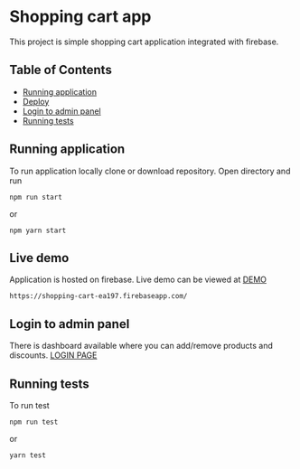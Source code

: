 # Shopping cart app

This project is simple shopping cart application integrated with firebase.
## Table of Contents

- [Running application](#running-application)
- [Deploy](#running-application)
- [Login to admin panel](#login-to-admin-panel)
- [Running tests](#running-tests)

## Running application

To run application locally clone or download repository. Open directory and run 
```
npm run start
```

or 

```
npm yarn start
```
## Live demo

Application is hosted on firebase. Live demo can be viewed at [DEMO](https://shopping-cart-ea197.firebaseapp.com/)
```
https://shopping-cart-ea197.firebaseapp.com/
```

## Login to admin panel

There is dashboard available where you can add/remove products and discounts. [LOGIN PAGE](https://shopping-cart-ea197.firebaseapp.com/login)
## Running tests

To run test 

```
npm run test 
```
or 
```
yarn test
```
